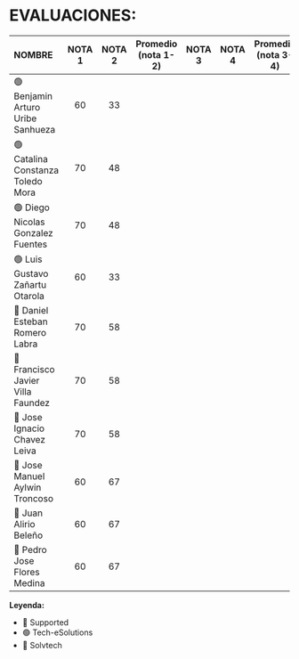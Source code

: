 # EVALUACIONES:

| NOMBRE | NOTA 1 | NOTA 2 | Promedio (nota 1-2) | NOTA 3 | NOTA 4 | Promedio (nota 3-4) | FINAL |
|:-------|:------:|:------:|:------:|:------:|:------:|:------:|:-----:|
| 🟢 Benjamin Arturo Uribe Sanhueza |60|33| | | | |
| 🟢 Catalina Constanza Toledo Mora |70|48| | | | |
| 🟢 Diego Nicolas Gonzalez Fuentes |70|48| | | | |
| 🟢 Luis Gustavo Zañartu Otarola   |60|33| | | | |
| 🔴 Daniel Esteban Romero Labra    |70|58| | | | |
| 🔴 Francisco Javier Villa Faundez |70|58| | | | |
| 🔴 Jose Ignacio Chavez Leiva      |70|58| | | | |
| 🔵 Jose Manuel Aylwin Troncoso    |60|67| | | | |
| 🔵 Juan Alirio Beleño             |60|67| | | | |
| 🔵 Pedro Jose Flores Medina       |60|67| | | | |

**Leyenda:**
- 🔴 Supported
- 🟢 Tech-eSolutions
- 🔵 Solvtech
